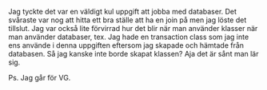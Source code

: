Jag tyckte det var en väldigt kul uppgift att jobba med databaser. Det svåraste var nog att hitta ett bra ställe att ha en join på men jag löste det tillslut. Jag var också lite förvirrad hur det blir när man använder klasser när man använder databaser, tex. Jag hade en transaction class som jag inte ens använde i denna uppgiften eftersom jag skapade och hämtade från databasen. Så jag kanske inte borde skapat klassen? Aja det är sånt man lär sig.

Ps. Jag går för VG.
